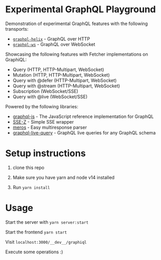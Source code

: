 # Experimental GraphQL Playground

Demonstration of experimental GraphQL features with the following transports:

- [`graphql-helix`](https://github.com/contrawork/graphql-helix) - GraphQL over HTTP
- [`graphql-ws`](https://github.com/enisdenjo/graphql-ws) - GraphQL over WebSocket

Showcasing the following features with Fetcher implementations on GraphiQL:

- Query (HTTP, HTTP-Multipart, WebSocket)
- Mutation (HTTP, HTTP-Multipart, WebSocket)
- Query with @defer (HTTP-Multipart, WebSocket)
- Query with @stream (HTTP-Multipart, WebSocket)
- Subscription (WebSocket/SSE)
- Query with @live (WebSocket/SSE)

Powered by the following libraries:

- [graphql-js](https://github.com/graphql/graphql-js) - The JavaScript reference implementation for GraphQL
- [SSE-Z](https://github.com/contrawork/sse-z) - Simple SSE wrapper
- [meros](https://github.com/maraisr/meros) - Easy multiresponse parser
- [graphql-live-query](https://github.com/n1ru4l/graphql-live-query) - GraphQL live queries for any GraphQL schema

# Setup instructions

1. clone this repo

2. Make sure you have yarn and node v14 installed

3. Run `yarn install`

# Usage

Start the server with `yarn server:start`

Start the frontend `yarn start`

Visit `localhost:3000/__dev__/graphiql`

Execute some operations :)
